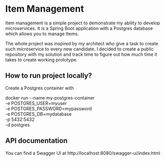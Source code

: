 # Item Management

Item management is a simple project to demonstrate my ability to develop microservices. It is a Spring Boot application with a Postgres database which allows you to manage Items.

The whole project was inspired by my architect who give a task to create such microservice to every new candidate. I decided to create a public repository with my solution and track time to figure out how much time it takes to create working prototype.

## How to run project locally?

Create a Postgres container with 

docker run --name my-postgres-container \
-e POSTGRES_USER=myuser \
-e POSTGRES_PASSWORD=mypassword \
-e POSTGRES_DB=mydatabase \
-p 5432:5432 \
-d postgres

## API documentation

You can find a Swagger UI at http://localhost:8080/swagger-ui/index.html
